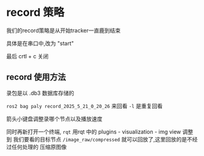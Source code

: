 # record 策略

我们的record策略是从开始tracker一直鹿到结束

具体是在串口中,改为 "start"

最后 crtl + c 关闭

## record 使用方法

录包是以 .db3 数据库存储的

`ros2 bag paly record_2025_5_21_0_20_26` 来回看
`-l` 是重复回看

箭头小键盘调整录哪个节点以及播放速度

同时再新打开一个终端,
`rqt` 用rqt 中的 plugins - visualization - img view 
调整到 我们要看的目标节点 `/image_raw/compressed` 
就可以回放了,这里回放的是不经过任何处理的 压缩原图像
